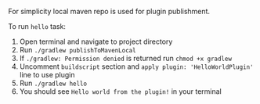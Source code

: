 For simplicity local maven repo is used for plugin publishment.

To run ```hello``` task:

1) Open terminal and navigate to project directory
2) Run ```./gradlew publishToMavenLocal```
3) If ```./gradlew: Permission denied``` is returned run ```chmod +x gradlew```
4) Uncomment ```buildscript``` section and ```apply plugin: 'HelloWorldPlugin'``` line to use plugin
5) Run ```./gradlew hello```
6) You should see ```Hello world from the plugin!``` in your terminal
